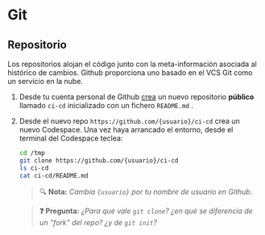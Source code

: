 # Git
## Repositorio

Los repositorios alojan el código junto con la meta-información asociada al histórico de cambios. Github proporciona uno basado en el VCS Git como un servicio en la nube.

1. Desde tu cuenta personal de Github [crea](https://github.com/new) un nuevo repositorio **público** llamado `ci-cd` inicializado con un fichero `README.md` .

1. Desde el nuevo repo `https://github.com/{usuario}/ci-cd` crea un nuevo Codespace. Una vez haya arrancado el entorno, desde el terminal del Codespace teclea:
   ```bash
   cd /tmp
   git clone https://github.com/{usuario}/ci-cd
   ls ci-cd
   cat ci-cd/README.md
   ```
   > 🔍 **Nota:** _Cambia `{usuario}` por tu nombre de usuario en Github._

   > **❓ Pregunta:** _¿Para qué vale `git clone`? ¿en qué se diferencia de un "fork" del repo? ¿y de `git init`?_